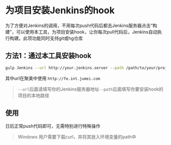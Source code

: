 为项目安装Jenkins的hook
=====

为了方便对Jenkins的调用，不用每次push代码后都去Jenkins服务器点击“构建”，可以使用本工具，为项目安装hook，让你每次pull代码后，Jenkins自动执行构建。此项功能同时支持git或hg仓库

## 方法1：通过本工具安装hook

```bash
gulp Jenkins --url http://your.jenkins.server --path /path/to/your/project
```
其中url在聚美中使用  `http://fe.int.jumei.com`
> `--url`后面请填写你的Jenkins服务器地址`--path`后面填写你要安装hook的项目的本地路径

## 使用

日后正常push代码即可，无需特别进行特殊操作

> Windows 用户需要下载curl，并将其放入环境变量的path中